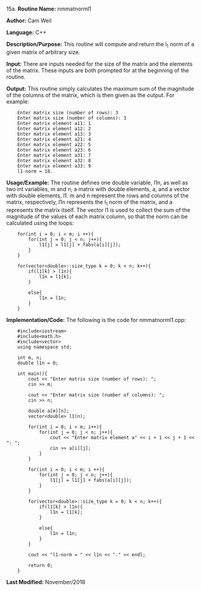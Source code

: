 15a. **Routine Name:**           nmmatnorml1

   **Author:** Cam Weil

   **Language:** C++

   **Description/Purpose:** This routine will compute and return the l<sub>1</sub> norm of a given matrix of arbitrary size.
   
   **Input:** There are inputs needed for the size of the matrix and the elements of the matrix. These inputs are both prompted for at the beginning of the routine.

   **Output:** This routine simply calculates the maximum sum of the magnitude of the columns of the matrix, which is then given as the output. For example:
 
        Enter matrix size (number of rows): 3
        Enter matrix size (number of columns): 3
        Enter matrix element a11: 1
        Enter matrix element a12: 2
        Enter matrix element a13: 3
        Enter matrix element a21: 4
        Enter matrix element a22: 5
        Enter matrix element a23: 6
        Enter matrix element a31: 7
        Enter matrix element a32: 8
        Enter matrix element a33: 9
        l1-norm = 18.

   **Usage/Example:** The routine defines one double variable, l1n, as well as two int variables, m and n, a matrix with double elements, a, and a vector with double elements, l1. m and n represent the rows and columns of the matrix, respectively, l1n represents the l<sub>1</sub> norm of the matrix, and a represents the matrix itself. The vector l1 is used to collect the sum of the magnitude of the values of each matrix column, so that the norm can be calculated using the loops:
   
        for(int i = 0; i < m; i ++){
            for(int j = 0; j < n; j++){
                l1[j] = l1[j] + fabs(a[i][j]);
            }
        }

        for(vector<double>::size_type k = 0; k < n; k++){
            if(l1[k] > l1n){
                l1n = l1[k];
            }

            else{
                l1n = l1n;
            }
        }

   **Implementation/Code:** The following is the code for nmmatnorml1.cpp:

        #include<iostream>
        #include<math.h>
        #include<vector>
        using namespace std;

        int m, n;
        double l1n = 0;

        int main(){
            cout << "Enter matrix size (number of rows): ";
            cin >> m;

            cout << "Enter matrix size (number of columns): ";
            cin >> n;

            double a[m][n];
            vector<double> l1(n);

            for(int i = 0; i < m; i++){
                for(int j = 0; j < n; j++){
                    cout << "Enter matrix element a" << i + 1 << j + 1 << ": ";
                    cin >> a[i][j];
                }
            }

            for(int i = 0; i < m; i ++){
                for(int j = 0; j < n; j++){
                    l1[j] = l1[j] + fabs(a[i][j]);
                }
            }

            for(vector<double>::size_type k = 0; k < n; k++){
                if(l1[k] > l1n){
                    l1n = l1[k];
                }

                else{
                    l1n = l1n;
                }
            }

            cout << "l1-norm = " << l1n << "." << endl;

            return 0;
        }

   **Last Modified:** November/2018
